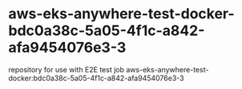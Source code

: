 # aws-eks-anywhere-test-docker-bdc0a38c-5a05-4f1c-a842-afa9454076e3-3
repository for use with E2E test job aws-eks-anywhere-test-docker:bdc0a38c-5a05-4f1c-a842-afa9454076e3-3
